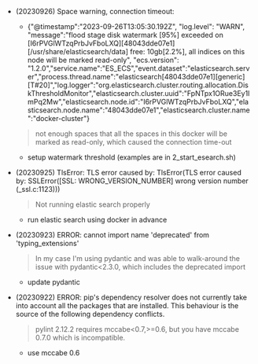 
- (20230926) Space warning, connection timeout:
    - {"@timestamp":"2023-09-26T13:05:30.192Z", "log.level": "WARN", "message":"flood stage disk watermark [95%] exceeded on [I6rPVGlWTzqPrbJvFboLXQ][48043dde07e1][/usr/share/elasticsearch/data] free: 10gb[2.2%], all indices on this node will be marked read-only", "ecs.version": "1.2.0","service.name":"ES_ECS","event.dataset":"elasticsearch.server","process.thread.name":"elasticsearch[48043dde07e1][generic][T#20]","log.logger":"org.elasticsearch.cluster.routing.allocation.DiskThresholdMonitor","elasticsearch.cluster.uuid":"FpNTpx1ORue3Ey1ImPq2Mw","elasticsearch.node.id":"I6rPVGlWTzqPrbJvFboLXQ","elasticsearch.node.name":"48043dde07e1","elasticsearch.cluster.name":"docker-cluster"}
    > not enough spaces that all the spaces in this docker will be marked as read-only, which caused the connection time-out
    - setup watermark threshold (examples are in 2_start_esearch.sh)

- (20230925) TlsError: TLS error caused by: TlsError(TLS error caused by: SSLError([SSL: WRONG_VERSION_NUMBER] wrong version number (_ssl.c:1123)))
    > Not running elastic search properly
    - run elastic search using docker in advance

- (20230923) ERROR: cannot import name 'deprecated' from 'typing_extensions'
    > In my case I'm using pydantic and was able to walk-around the issue with pydantic<2.3.0, which includes the deprecated import
    - update pydantic

- (20230922) ERROR: pip's dependency resolver does not currently take into account all the packages that are installed. This behaviour is the source of the following dependency conflicts.
    > pylint 2.12.2 requires mccabe<0.7,>=0.6, but you have mccabe 0.7.0 which is incompatible.
    - use mccabe 0.6









